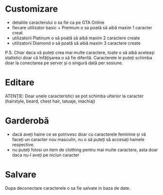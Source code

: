 # Customizare

- detaliile caracterului o sa fie ca pe GTA Online
- fiecare utilizator basic + Premium o sa poată să aibă maxim 1 caracter creat
- utilizatorii Platinum o să poată să aibă maxim 2 caractere create
- utilizatorii Diamond o să poată să aibă maxim 3 caractere create

P.S. Chiar daca vă puteți crea mai multe caractere, toate o să aibă aceleași statistici doar că înfățișarea o să fie diferită. 
Caracterele le puteți schimba doar la conectarea pe server și o singură dată per sesiune. 

# Editare
ATENȚIE: Doar unele caracteristici se pot schimba ulterior la caracter (hairstyle, beard, chest hair, tatuaje, machiaj)

# Garderobă
- dacă aveți haine ce se potrivesc doar cu caracterele feminine și vă faceți un caracter nou masculin, nu o să puteți să accesați hainele respective.
- nu puteți folosi un item de clothing pentru mai multe caractere, asta doar daca nu-l aveți pe niciun caracter

# Salvare
Dupa deconectare caracterele o sa fie salvate in baza de date.


